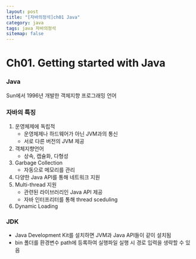 ```yaml
---
layout: post
title: "[자바의정석]ch01 Java"
category: java
tags: java 자바의정석
sitemap: false
---
```


# Ch01. Getting started with Java

### Java

Sun에서 1996년 개발한 객체지향 프로그래밍 언어

### 자바의 특징

1. 운영체제에 독립적
   - 운영체제나 하드웨어가 아닌 JVM과의 통신
   - 서로 다른 버전의 JVM 제공
2. 객체지향언어
   - 상속, 캡슐화, 다형성
3. Garbage Collection
   - 자동으로 메모리를 관리
4. 다양한 Java API를 통해 네트워크 지원
5. Multi-thread 지원
   - 관련된 라이브러리인 Java API 제공
   - 자바 인터프리터를 통해 thread sceduling
6. Dynamic Loading

### JDK

- Java Development Kit를 설치하면 JVM과 Java API들이 같이 설치됨
- bin 폴더를 환경변수 path에 등록하여 실행파일 실행 시 경로 입력을 생략할 수 있음
